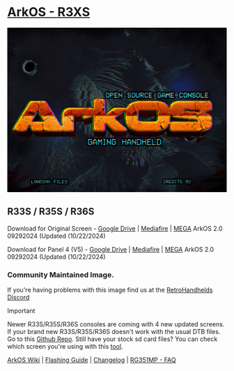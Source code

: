 # [ArkOS - R3XS](https://aeolusux.github.io/ArkOS-R3XS/)
![](https://raw.githubusercontent.com/AeolusUX/ArkOS-R3XS/main/logo.bmp)

## R33S / R35S / R36S
Download for Original Screen - [Google Drive](https://drive.google.com/file/d/10z7j7IZ7WX3y10ZJBW_a2-agcIe1Dx9m/view?usp=sharing) | [Mediafire](https://www.mediafire.com/file/da4193t5vsjfsbr/ArkOS_R35S-R36S_v2.0_1272024-1.img.xz/file) | [MEGA](https://mega.nz/file/nq5yWJDT#HI9YR1bYrJS8ucN_RqZn3gx8qNkiznlJJmW92mHG_k0) ArkOS 2.0 09292024  (Updated (10/22/2024)

Download for Panel 4 (V5) - [Google Drive](https://drive.google.com/file/d/1eYBt2jtCZvVGX5ScJSmfK-ii0zbUe7Wx/view?usp=sharing) | [Mediafire](https://www.mediafire.com/file/23cw6ij4bz474f3/ArkOS_R35S-R36S_v2.0_05242024_P4.img.xz/file) | [MEGA](https://mega.nz/file/1QgFkQpL#YMgRaj_gJK-gV5To7xSIVTO5TJEV4xEMsdALaDrjaRc) ArkOS 2.0 09292024  (Updated (10/22/2024)

### Community Maintained Image.
If you're having problems with this image find us at the [RetroHandhelds Discord](https://discord.gg/RetroHandhelds)

> [!IMPORTANT]  
Newer R33S/R35S/R36S consoles are coming with 4 new updated screens. 
If your brand new R33S/R35S/R36S doesn't work with the usual DTB files.
Go to this [Github Repo](https://github.com/AeolusUX/R36S-DTB). 
Still have your stock sd card files? You can check which screen you're using with this [tool](https://aeolusux.github.io/ArkOS-R3XS/tools/dtbIdentify.htm).

[ArkOS Wiki](https://github.com/christianhaitian/arkos/wiki) | [Flashing Guide](https://ko-fi.com/post/Installation-Guide-for-ArkOS-v2-0-01272024-J3J6TVPH1) | [Changelog](https://raw.githubusercontent.com/AeolusUX/ArkOS-R3XS-Updater/main/R3XS-Changelogs) | [RG351MP - FAQ](https://github.com/christianhaitian/arkos/wiki/Frequently-Asked-Questions---RG351MP)
